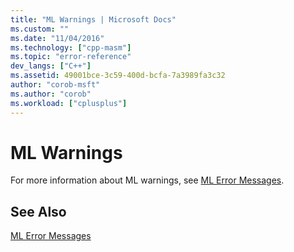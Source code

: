 ```yaml
---
title: "ML Warnings | Microsoft Docs"
ms.custom: ""
ms.date: "11/04/2016"
ms.technology: ["cpp-masm"]
ms.topic: "error-reference"
dev_langs: ["C++"]
ms.assetid: 49001bce-3c59-400d-bcfa-7a3989fa3c32
author: "corob-msft"
ms.author: "corob"
ms.workload: ["cplusplus"]
---
```

# ML Warnings
For more information about ML warnings, see [ML Error Messages](../../assembler/masm/ml-error-messages.md).

## See Also
[ML Error Messages](../../assembler/masm/ml-error-messages.md)<br/>